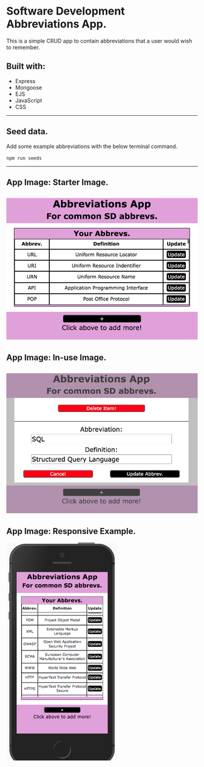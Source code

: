 # Software Development Abbreviations App.

This is a simple CRUD app to contain abbreviations that a user would wish to remember.

## Built with:
* Express
* Mongoose
* EJS
* JavaScript
* CSS
---
## Seed data.

Add some example abbreviations with the below terminal command.

```
npm run seeds
```
---
## App Image: Starter Image.
![Starter View](images/readme_app_pic_1.png)
---
## App Image: In-use Image.
![In-use Example](images/readme_app_pic_2.png)
---
## App Image: Responsive Example.
![Responsive Example](images/readme_app_pic_3.png)
